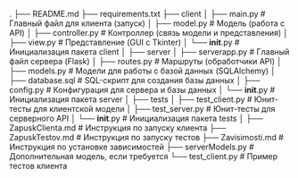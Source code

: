 .
├── README.md
├── requirements.txt
├── client
│   ├── main.py                # Главный файл для клиента (запуск)
│   ├── model.py               # Модель (работа с API)
│   ├── controller.py          # Контроллер (связь модели и представления)
│   ├── view.py                # Представление (GUI с Tkinter)
│   └── __init__.py            # Инициализация пакета client
│
├── server
│   ├── serverapp.py           # Главный файл сервера (Flask)
│   ├── routes.py              # Маршруты (обработчики API)
│   ├── models.py              # Модели для работы с базой данных (SQLAlchemy)
│   ├── database.sql           # SQL-скрипт для создания базы данных
│   ├── config.py              # Конфигурация для сервера и базы данных
│   └── __init__.py            # Инициализация пакета server
│
├── tests
│   ├── test_client.py         # Юнит-тесты для клиентской модели
│   ├── test_server.py         # Юнит-тесты для серверного API
│   └── __init__.py            # Инициализация пакета tests
│
├── ZapuskClienta.md           # Инструкция по запуску клиента
├── ZapuskTestov.md            # Инструкция по запуску тестов
├── Zavisimosti.md             # Инструкция по установке зависимостей
├── serverModels.py            # Дополнительная модель, если требуется
└── test_client.py             # Пример тестов клиента
